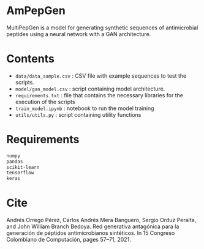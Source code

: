 # AmPepGen
MultiPepGen is a model for generating synthetic sequences of antimicrobial peptides using a neural network with a GAN architecture.

# Contents
- `data/data_sample.csv` : CSV file with example sequences to test the scripts.
- `model/gan_model.csv` : script containing model architecture.
- `requirements.txt` : file that contains the necessary libraries for the execution of the scripts
- `train_model.ipynb` : notebook to run the model training
- `utils/utils.py` : script containing utility functions

# Requirements
``` bash
numpy
pandas
scikit-learn
tensorflow
keras
```

# Cite
Andrés Orrego Pérez, Carlos Andrés Mera Banguero, Sergio Orduz Peralta, and John William Branch Bedoya. Red generativa antagónica para la generación de péptidos antimicrobianos sintéticos. In 15 Congreso Colombiano de Computación, pages 57–71, 2021.
